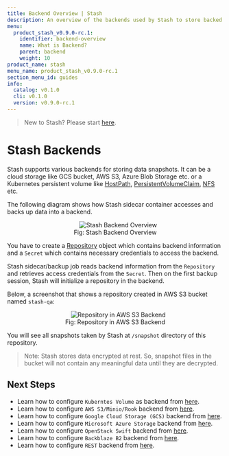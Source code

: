 ```yaml
---
title: Backend Overview | Stash
description: An overview of the backends used by Stash to store backed up data.
menu:
  product_stash_v0.9.0-rc.1:
    identifier: backend-overview
    name: What is Backend?
    parent: backend
    weight: 10
product_name: stash
menu_name: product_stash_v0.9.0-rc.1
section_menu_id: guides
info:
  catalog: v0.1.0
  cli: v0.1.0
  version: v0.9.0-rc.1
---
```


> New to Stash? Please start [here](/products/stash/v0.9.0-rc.1/concepts/README).

# Stash Backends

Stash supports various backends for storing data snapshots. It can be a cloud storage like GCS bucket, AWS S3, Azure Blob Storage etc. or a Kubernetes persistent volume like [HostPath](https://kubernetes.io/docs/concepts/storage/volumes/#hostpath), [PersistentVolumeClaim](https://kubernetes.io/docs/concepts/storage/volumes/#persistentvolumeclaim), [NFS](https://kubernetes.io/docs/concepts/storage/volumes/#nfs) etc.

The following diagram shows how Stash sidecar container accesses and backs up data into a backend.

<figure align="center">
  <img alt="Stash Backend Overview" src="/products/stash/v0.9.0-rc.1/images/guides/latest/backends/backend_overview.svg">
  <figcaption align="center">Fig: Stash Backend Overview</figcaption>
</figure>

You have to create a [Repository](/products/stash/v0.9.0-rc.1/concepts/crds/repository) object which contains backend information and a `Secret` which contains necessary credentials to access the backend.

Stash sidecar/backup job reads backend information from the `Repository` and retrieves access credentials from the `Secret`. Then on the first backup session, Stash will initialize a repository in the backend.

Below, a screenshot that shows a repository created in AWS S3 bucket named `stash-qa`:

<figure align="center">
  <img alt="Repository in AWS S3 Backend" src="/products/stash/v0.9.0-rc.1/images/guides/latest/backends/s3_repository.png">
  <figcaption align="center">Fig: Repository in AWS S3 Backend</figcaption>
</figure>

You will see all snapshots taken by Stash at `/snapshot` directory of this repository.

> Note: Stash stores data encrypted at rest. So, snapshot files in the bucket will not contain any meaningful data until they are decrypted.

## Next Steps

- Learn how to configure `Kuberntes Volume` as backend from [here](/products/stash/v0.9.0-rc.1/guides/latest/backends/local).
- Learn how to configure `AWS S3/Minio/Rook` backend from [here](/products/stash/v0.9.0-rc.1/guides/latest/backends/s3).
- Learn how to configure `Google Cloud Storage (GCS)` backend from [here](/products/stash/v0.9.0-rc.1/guides/latest/backends/gcs).
- Learn how to configure `Microsoft Azure Storage` backend from [here](/products/stash/v0.9.0-rc.1/guides/latest/backends/azure).
- Learn how to configure `OpenStack Swift` backend from [here](/products/stash/v0.9.0-rc.1/guides/latest/backends/swift).
- Learn how to configure `Backblaze B2` backend from [here](/products/stash/v0.9.0-rc.1/guides/latest/backends/b2).
- Learn how to configure `REST` backend from [here](/products/stash/v0.9.0-rc.1/guides/latest/backends/rest).
